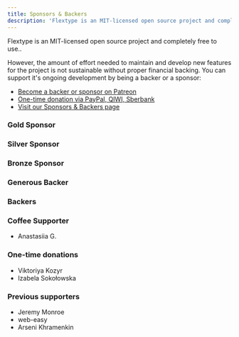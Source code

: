 ```yaml
---
title: Sponsors & Backers
description: 'Flextype is an MIT-licensed open source project and completely free to use. However, the amount of effort needed to maintain and develop new features for the project is not sustainable without proper financial backing.'
---
```


Flextype is an MIT-licensed open source project and completely free to use..

However, the amount of effort needed to maintain and develop new features for the project is not sustainable without proper financial backing. You can support it's ongoing development by being a backer or a sponsor:

* [Become a backer or sponsor on Patreon](https://www.patreon.com/awilum)
* [One-time donation via PayPal, QIWI, Sberbank](//flextype.org/en/one-time-donation)
* [Visit our Sponsors & Backers page](//flextype.org/en/sponsors)

### Gold Sponsor

### Silver Sponsor

### Bronze Sponsor

### Generous Backer

### Backers

### Coffee Supporter
* Anastasiia G.

### One-time donations
* Viktoriya Kozyr
* Izabela Sokołowska

### Previous supporters

* Jeremy Monroe
* web-easy
* Arseni Khramenkin
